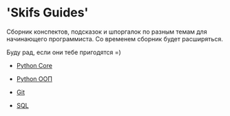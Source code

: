# 'Skifs Guides'

Сборник конспектов, подсказок и шпоргалок по разным темам для начинающего программиста.
Со временем сборник будет расширяться.

Буду рад, если они тебе пригодятся =)

- [Python Core](https://github.com/Skif3195/Python-Learning/blob/Guides/Python%20Core/Readme.md)

- [Python ООП](https://github.com/Skif3195/Python-Learning/blob/Guides/Python%20ООП/Readme.md)

- [Git](https://github.com/Skif3195/Python-Learning/blob/Guides/Git/Readme.md)

- [SQL](https://github.com/Skif3195/Python-Learning/blob/Guides/SQL/Readme.md)
